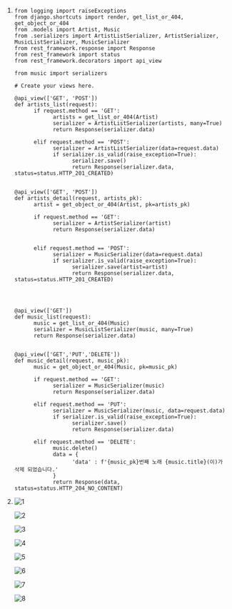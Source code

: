 1. ```
   from logging import raiseExceptions
   from django.shortcuts import render, get_list_or_404, get_object_or_404
   from .models import Artist, Music
   from .serializers import ArtistListSerializer, ArtistSerializer, MusicListSerializer, MusicSerializer
   from rest_framework.response import Response
   from rest_framework import status
   from rest_framework.decorators import api_view
   
   from music import serializers
   
   # Create your views here.
   
   @api_view(['GET', 'POST'])
   def artists_list(request):
         if request.method == 'GET':
               artists = get_list_or_404(Artist)
               serializer = ArtistListSerializer(artists, many=True)
               return Response(serializer.data)
   
         elif request.method == 'POST':
               serializer = ArtistListSerializer(data=request.data)
               if serializer.is_valid(raise_exception=True):
                     serializer.save()
                     return Response(serializer.data, status=status.HTTP_201_CREATED)
   
   
   @api_view(['GET', 'POST'])
   def artists_detail(request, artists_pk):
         artist = get_object_or_404(Artist, pk=artists_pk)
         
         if request.method == 'GET':
               serializer = ArtistSerializer(artist)
               return Response(serializer.data)
   
   
         elif request.method == 'POST':
               serializer = MusicSerializer(data=request.data)
               if serializer.is_valid(raise_exception=True):
                     serializer.save(artist=artist)
                     return Response(serializer.data, status=status.HTTP_201_CREATED)
   
   
   
   
   @api_view(['GET'])
   def music_list(request):
         music = get_list_or_404(Music)
         serializer = MusicListSerializer(music, many=True)
         return Response(serializer.data)
   
   
   @api_view(['GET','PUT','DELETE'])
   def music_detail(request, music_pk):
         music = get_object_or_404(Music, pk=music_pk)
   
         if request.method == 'GET':
               serializer = MusicSerializer(music)
               return Response(serializer.data)
   
         elif request.method == 'PUT':
               serializer = MusicSerializer(music, data=request.data)
               if serializer.is_valid(raise_exception=True):
                     serializer.save()
                     return Response(serializer.data)
   
         elif request.method == 'DELETE':
               music.delete()
               data = {
                     'data' : f'{music_pk}번째 노래 {music.title}(이)가 삭제 되었습니다.'
               }
               return Response(data, status=status.HTTP_204_NO_CONTENT)
   ```

2. ![1](workshop.assets/1.PNG)

   ![2](workshop.assets/2.PNG)

   ![3](workshop.assets/3.PNG)

   ![4](workshop.assets/4.PNG)

   ![5](workshop.assets/5.PNG)

   ![6](workshop.assets/6.PNG)

   ![7](workshop.assets/7.PNG)

   ![8](workshop.assets/8.PNG)